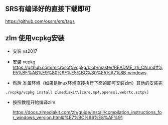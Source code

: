 ## SRS有编译好的直接下载即可

https://github.com/ossrs/srs/tags


## zlm 使用vcpkg安装

- 安装 vs2017

- 安装 vcpkg
https://github.com/microsoft/vcpkg/blob/master/README_zh_CN.md#%E5%BF%AB%E9%80%9F%E5%BC%80%E5%A7%8B-windows

- 然后 准备环境（如果是linux环境直接执行下面的即可安装zlm）其他的安装完 

```
./vcpkg/vcpkg install zlmediakit\[core,mp4,openssl,webrtc,sctp\]

```

- 按照教程开始编译zlm

  https://docs.zlmediakit.com/zh/guide/install/compilation_instructions_for_windows_version.html#%E7%BC%96%E8%AF%91


